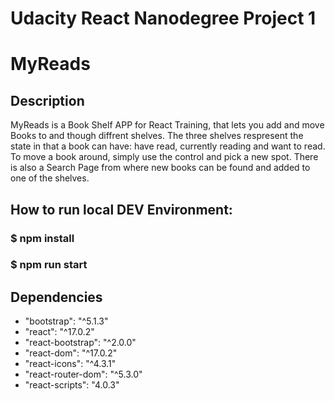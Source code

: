 # Udacity React Nanodegree Project 1
# MyReads
## Description

MyReads is a Book Shelf APP for React Training, that lets you add and move Books to and though diffrent shelves.
The three shelves respresent the state in that a book can have: have read, currently reading and want to read.
To move a book around, simply use the control and pick a new spot. There is also a Search Page from where new books
can be found and added to one of the shelves.
## How to run local DEV Environment: 

### $ npm install
### $ npm run start

## Dependencies
- "bootstrap": "^5.1.3"
- "react": "^17.0.2"
- "react-bootstrap": "^2.0.0"
- "react-dom": "^17.0.2"
- "react-icons": "^4.3.1"
- "react-router-dom": "^5.3.0"
- "react-scripts": "4.0.3"
